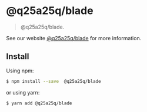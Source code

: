 # @q25a25q/blade

> @q25a25q/blade.

See our website [@q25a25q/blade](https://github.com/lingsu/core) for more information.

## Install

Using npm:

```bash
$ npm install --save  @q25a25q/blade
```

or using yarn:

```bash
$ yarn add @q25a25q/blade
```
